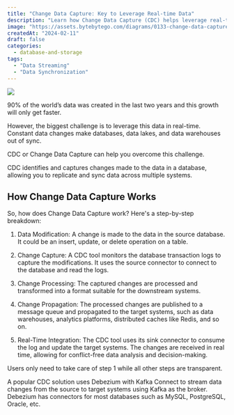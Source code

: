 ```yaml
---
title: "Change Data Capture: Key to Leverage Real-time Data"
description: "Learn how Change Data Capture (CDC) helps leverage real-time data."
image: "https://assets.bytebytego.com/diagrams/0133-change-data-capture-key-to-leverage-real-time-data.png"
createdAt: "2024-02-11"
draft: false
categories:
  - database-and-storage
tags:
  - "Data Streaming"
  - "Data Synchronization"
---
```


![](https://assets.bytebytego.com/diagrams/0133-change-data-capture-key-to-leverage-real-time-data.png)

90% of the world’s data was created in the last two years and this growth will only get faster.

However, the biggest challenge is to leverage this data in real-time. Constant data changes make databases, data lakes, and data warehouses out of sync.

CDC or Change Data Capture can help you overcome this challenge.

CDC identifies and captures changes made to the data in a database, allowing you to replicate and sync data across multiple systems.

## How Change Data Capture Works

So, how does Change Data Capture work? Here's a step-by-step breakdown:

1. Data Modification: A change is made to the data in the source database. It could be an insert, update, or delete operation on a table.

2. Change Capture: A CDC tool monitors the database transaction logs to capture the modifications. It uses the source connector to connect to the database and read the logs.

3. Change Processing: The captured changes are processed and transformed into a format suitable for the downstream systems.

4. Change Propagation: The processed changes are published to a message queue and propagated to the target systems, such as data warehouses, analytics platforms, distributed caches like Redis, and so on.

5. Real-Time Integration: The CDC tool uses its sink connector to consume the log and update the target systems. The changes are received in real time, allowing for conflict-free data analysis and decision-making.

Users only need to take care of step 1 while all other steps are transparent.

A popular CDC solution uses Debezium with Kafka Connect to stream data changes from the source to target systems using Kafka as the broker. Debezium has connectors for most databases such as MySQL, PostgreSQL, Oracle, etc.
